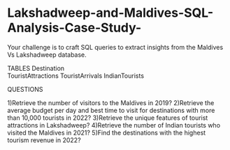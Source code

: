 # Lakshadweep-and-Maldives-SQL-Analysis-Case-Study-

Your challenge is to craft SQL queries to extract insights from the Maldives Vs Lakshadweep database.

TABLES
Destination                               
TouristAttractions
TouristArrivals
IndianTourists

QUESTIONS

1)Retrieve the number of visitors to the Maldives in 2019?
2)Retrieve the average budget per day and best time to visit for destinations with more than 10,000 tourists in 2022?
3)Retrieve the unique features of tourist attractions in Lakshadweep?
4)Retrieve the number of Indian tourists who visited the Maldives in 2021?
5)Find the destinations with the highest tourism revenue in 2022?
